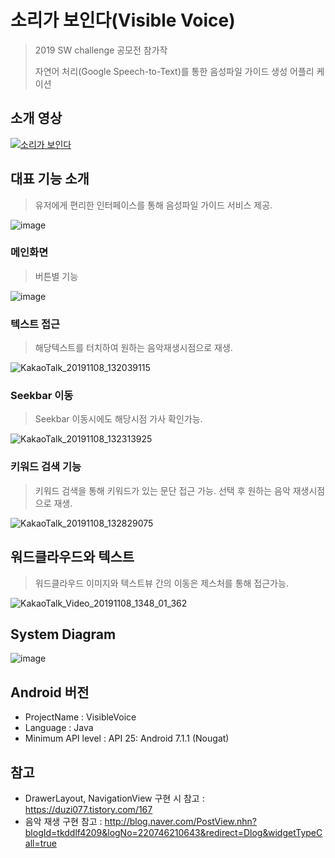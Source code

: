 # 소리가 보인다(Visible Voice)

> 2019 SW challenge 공모전 참가작
>
> 자연어 처리(Google Speech-to-Text)를 통한 음성파일 가이드 생성 어플리 케이션

## 소개 영상

[![소리가 보인다](https://user-images.githubusercontent.com/36303777/68453691-b4ec5500-0239-11ea-8dcc-2fedfa2b58e3.png)](https://youtu.be/dTMh03qzab4 "Everything Is AWESOME")

## 대표 기능 소개

> 유저에게 편리한 인터페이스를 통해 음성파일 가이드 서비스 제공. 

![image](https://user-images.githubusercontent.com/36303777/68439799-4ba21d00-020c-11ea-8fa8-2376b1886e71.png)



### 메인화면

> 버튼별 기능

![image](https://user-images.githubusercontent.com/36303777/68449859-24f3de80-022c-11ea-92db-b28f4487eb6c.png)



### 텍스트 접근

> 해당텍스트를 터치하여 원하는 음악재생시점으로 재생.

![KakaoTalk_20191108_132039115](https://user-images.githubusercontent.com/36303777/68450175-6b960880-022d-11ea-97dd-a2fac8b575ae.gif)



### Seekbar 이동

> Seekbar 이동시에도 해당시점 가사 확인가능.

![KakaoTalk_20191108_132313925](https://user-images.githubusercontent.com/36303777/68450237-a861ff80-022d-11ea-864b-845e71916a2b.gif)

### 키워드 검색 기능

> 키워드 검색을 통해 키워드가 있는 문단 접근 가능. 선택 후 원하는 음악 재생시점으로 재생.

![KakaoTalk_20191108_132829075](https://user-images.githubusercontent.com/36303777/68450254-b6b01b80-022d-11ea-9cee-b4c7ad0f5f9b.gif)

## 워드클라우드와 텍스트

> 워드클라우드 이미지와 텍스트뷰 간의 이동은 제스처를 통해 접근가능.

![KakaoTalk_Video_20191108_1348_01_362](https://user-images.githubusercontent.com/36303777/68450514-b2383280-022e-11ea-9887-720e7b662479.gif)



## System Diagram

![image](https://user-images.githubusercontent.com/36303777/68442134-6af07880-0213-11ea-8cfc-444505fedd3b.png)







## Android 버전

- ProjectName : VisibleVoice
- Language : Java
- Minimum API level : API 25: Android 7.1.1 (Nougat)

## 참고
- DrawerLayout, NavigationView 구현 시 참고 :  https://duzi077.tistory.com/167
- 음악 재생 구현 참고 :  http://blog.naver.com/PostView.nhn?blogId=tkddlf4209&logNo=220746210643&redirect=Dlog&widgetTypeCall=true
